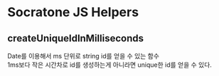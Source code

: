 # Socratone JS Helpers

## createUniqueIdInMilliseconds

Date를 이용해서 ms 단위로 string id를 얻을 수 있는 함수\
1ms보다 작은 시간차로 id를 생성하는게 아니라면 unique한 id를 얻을 수 있다.
